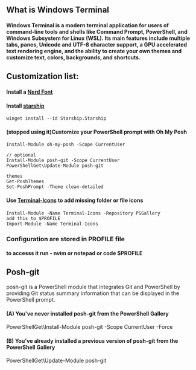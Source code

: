 ## What is Windows Terminal
#### Windows Terminal is a modern terminal application for users of command-line tools and shells like Command Prompt, PowerShell, and Windows Subsystem for Linux (WSL). Its main features include multiple tabs, panes, Unicode and UTF-8 character support, a GPU accelerated text rendering engine, and the ability to create your own themes and customize text, colors, backgrounds, and shortcuts.

## Customization list:
#### Install a [Nerd Font](https://www.nerdfonts.com/)
#### Install [starship](https://starship.rs/)

```
winget install --id Starship.Starship
```

#### (stopped using it)Customize your PowerShell prompt with Oh My Posh
```
Install-Module oh-my-posh -Scope CurrentUser

// optional
Install-Module posh-git -Scope CurrentUser
PowerShellGet\Update-Module posh-git

themes
Get-PoshThemes
Set-PoshPrompt -Theme clean-detailed
```

#### Use [Terminal-Icons](https://github.com/devblackops/Terminal-Icons) to add missing folder or file icons
```
Install-Module -Name Terminal-Icons -Repository PSGallery
add this to $PROFILE
Import-Module -Name Terminal-Icons

```

### Configuration are stored in PROFILE file
#### to accesss it run - nvim or notepad or code $PROFILE ####

## Posh-git
posh-git is a PowerShell module that integrates Git and PowerShell by providing Git status summary information that can be displayed in the PowerShell prompt.
#### (A) You've never installed posh-git from the PowerShell Gallery
PowerShellGet\Install-Module posh-git -Scope CurrentUser -Force
#### (B) You've already installed a previous version of posh-git from the PowerShell Gallery
PowerShellGet\Update-Module posh-git


